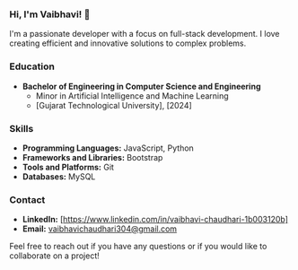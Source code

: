 ### Hi, I'm Vaibhavi! 👋

I'm a passionate developer with a focus on full-stack development. I love creating efficient and innovative solutions to complex problems.

### Education

- **Bachelor of Engineering in Computer Science and Engineering**
  - Minor in Artificial Intelligence and Machine Learning
  - [Gujarat Technological University], [2024]

### Skills

- **Programming Languages:** JavaScript, Python
- **Frameworks and Libraries:** Bootstrap
- **Tools and Platforms:** Git
- **Databases:** MySQL

### Contact

- **LinkedIn:** [https://www.linkedin.com/in/vaibhavi-chaudhari-1b003120b]
- **Email:** vaibhavichaudhari304@gmail.com

Feel free to reach out if you have any questions or if you would like to collaborate on a project!



